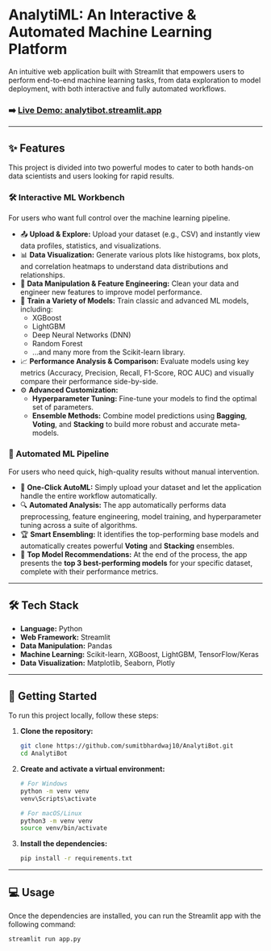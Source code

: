 # AnalytiML: An Interactive & Automated Machine Learning Platform

An intuitive web application built with Streamlit that empowers users to perform end-to-end machine learning tasks, from data exploration to model deployment, with both interactive and fully automated workflows.

### ➡️ **[Live Demo: analytibot.streamlit.app](https://analytibot.streamlit.app)**

---

## ✨ Features

This project is divided into two powerful modes to cater to both hands-on data scientists and users looking for rapid results.

### 🛠️ Interactive ML Workbench

For users who want full control over the machine learning pipeline.

* 📤 **Upload & Explore:** Upload your dataset (e.g., CSV) and instantly view data profiles, statistics, and visualizations.
* 📊 **Data Visualization:** Generate various plots like histograms, box plots, and correlation heatmaps to understand data distributions and relationships.
* 🔧 **Data Manipulation & Feature Engineering:** Clean your data and engineer new features to improve model performance.
* 🧠 **Train a Variety of Models:** Train classic and advanced ML models, including:
    * XGBoost
    * LightGBM
    * Deep Neural Networks (DNN)
    * Random Forest
    * ...and many more from the Scikit-learn library.
* 📈 **Performance Analysis & Comparison:** Evaluate models using key metrics (Accuracy, Precision, Recall, F1-Score, ROC AUC) and visually compare their performance side-by-side.
* ⚙️ **Advanced Customization:**
    * **Hyperparameter Tuning:** Fine-tune your models to find the optimal set of parameters.
    * **Ensemble Methods:** Combine model predictions using **Bagging**, **Voting**, and **Stacking** to build more robust and accurate meta-models.

### 🤖 Automated ML Pipeline

For users who need quick, high-quality results without manual intervention.

* 🚀 **One-Click AutoML:** Simply upload your dataset and let the application handle the entire workflow automatically.
* 🔍 **Automated Analysis:** The app automatically performs data preprocessing, feature engineering, model training, and hyperparameter tuning across a suite of algorithms.
* 🏆 **Smart Ensembling:** It identifies the top-performing base models and automatically creates powerful **Voting** and **Stacking** ensembles.
* 🥇 **Top Model Recommendations:** At the end of the process, the app presents the **top 3 best-performing models** for your specific dataset, complete with their performance metrics.

---

## 🛠️ Tech Stack

* **Language:** Python
* **Web Framework:** Streamlit
* **Data Manipulation:** Pandas
* **Machine Learning:** Scikit-learn, XGBoost, LightGBM, TensorFlow/Keras
* **Data Visualization:** Matplotlib, Seaborn, Plotly

---

## 🚀 Getting Started

To run this project locally, follow these steps:

1.  **Clone the repository:**
    ```bash
    git clone https://github.com/sumitbhardwaj10/AnalytiBot.git
    cd AnalytiBot
    ```

2.  **Create and activate a virtual environment:**
    ```bash
    # For Windows
    python -m venv venv
    venv\Scripts\activate

    # For macOS/Linux
    python3 -m venv venv
    source venv/bin/activate
    ```

3.  **Install the dependencies:**
    ```bash
    pip install -r requirements.txt
    ```

---

## 💻 Usage

Once the dependencies are installed, you can run the Streamlit app with the following command:

```bash
streamlit run app.py
